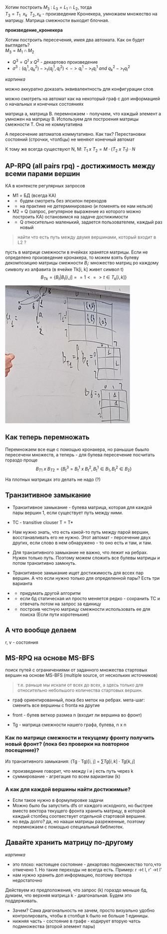 
Хотим построить $M_3$ : $L_3 = L_1 \cap L_2$, тогда   
$T_3 = T_1~~x_k~~ T_2, x_k$ - произведение Кронекера, умножаем множество на матрицу.   Матрица смежности выходит блочная.

**произведение_кронекера**

Хотим построить пересечения, имея два автомата. Как он будет выглядеть?   
$M_3 = M_1 \cap M_2$
* $Q^3 = Q^1~x~ Q^2$ - декартово произведение 
* $\sigma^3 : (q_i^1, q_k^2) ->_t (q_j^1, q_l^2) <-> q_i^1 ->_t q_i^1 ~and~ q_k^2 ->_t q_l^2$

*картинка*

можно аккуратно доказать эквивалентность для конфигурации слов

можно смотреть на автомат как на некоторый граф с доп информацией о начальных и конечных состояниях

матрица а, матрица В. перемножаем - получаем, что каждый элемент а умножен на матрицу В. Используем для построения матрицы 
смежности Т. Она не коммутативна

А пересечение автоматов коммутативно. Как так? Перестановки состояний (строчки, чтолбцы) не меняют 
конечный автомат

К тому же всегда существуют N, M: $T_1~x~T_2 = M\cdot(T_2~x~T_1)\cdot N$


## AP-RPQ  (all pairs rpq) - достижимость между всеми парами вершин
КА в контексте регулярных запросов

* M1 = БД (всегда КА)
* * будем смотреть без эпсилон переходов
* * на практике не детерминировано (и поменять ее нам нельзя)
* М2 = Q (запрос, регулярное выражение из которого можно построить КА) остановимся на задаче достижимости
* * Q относительно маленький, задается пользователем, каждый раз новый 
> найти что есть путь между двумя вершинами, который входит в L2 ?

пусть в матрице смежности в ячейках хранятся матрицы. Если не определено произведение кронакера, то можем взять булеву декомпозицию матрицы смежности $B_i$: множество матриц ро каждому символу из алфавита (в ячейке Tk[i, k] живет символ t)
$$B_{Tk} = \{B_t | B_t[i, j] == 1 <=> t \in T_k[i, k]\}$$

<img src="пример_буловеой_декомпозиции.png" alt="drawing" width="400"/>

## Как теперь перемножать 
Перемножаем все еще с помощью кронакера, но раньшше быыло пересечени множеств, а теперь - для булева пересечение посчитать гораздо проще
$$B_{T1}~x~B_{T2} = \{B^3_t =B^1_t~x~B^2_t, B^1_t \in B_1, B^2_t \in B_2 \}$$

На плотных матрицах это делать не надо (?)

## Транзитивное замыкание
* Транзитивное замыкание - булева матрица, которая для каждой пары вершин 1, если существует путь между ними.
* TC - transitive clouser T = T*
* Нам нужно знать, что есть какой-то путь между парой вершин, восстанавливать его не нужно. Этот автомат - персечение двух других, если слово в нем обнаружено - то оно есть и там, и там.
* Для транзитивного замыкание не важно, что лежит на ребрах. Нужен только путь. Поэтому можем сложить все булевы матрицы и потом транзитивно замкнуть.

* Транзитивное замыкание ищет достижимость для вссех пар вершин. А что если нужно только для определенной пары? Есть три варианта
* * придумать другой алгоритм
* * если бд статическая ил просто меняется редко - сохранить TC и отвечать потом на запрос за единицу
* * построив честную матрицу смежности использовать ее для поиска (Если пути коротенькие)


## А что вообще делаем
r, v - состояния

## MS-RPQ на основе MS-BFS
поиск путей с ограничениями от заданного множества стартовых вершин на основе MS-BFS (multiple source, от нескольких источников)
> т.е. раньше мы искали от всех до всех, а здесь только для относительно небольшого количества стартовых вершин.

* граф ориентированный, пока без меток на ребрах. мета-шаг: сменить все вершины с fronta  на другие

* front - булев веткор размеа n (входит ли вершина во фронт)
*  Tg - матрица смежности нашего графа, булева, n x n
 ### Как по матрице смежности и текущему фронту получить новый фронт? (пока без проверки на повторное посещение)?
 Из транзитивного замыкания: (Tg $\cdot$ Tg)[i, j] = $\sum Tg[i, k] \cdot Tg[k, j]$ 
 * произведение говорит, что между i и j есть путь через k
 * суммирование - агрегация по всем вариантам (k)


### А как для каждой вершины найти достижимые? 
* Если такое нужно в формулировке задачи
* Можно было бы запустить dfs от каждого исходного, но быстрее вместо вектора текущего фронта хранить матрицу, в которой каждый столбец соотвествует отдельной стартовой вершине.
* но ведь долго? да, но нааши матрицы разреженные, поэтому перемножаем с помощью специальный библиотек.

## Давайте хранить матрицу по-другому
*картинка*
* это плохо: настоящее состояние - декартово подмножество того,что отмечено 1. Но такие переходы не всегда есть. Пример: r ->t  l, r' ->t  l'
* нам нужно хранить доп информацию, поэтому вектора недостаточно

Действуем из предположения, что запрос (k) гораздо меньше бд, думаем, что верхняя матрица k - диагональная. Будем это поддерживать. 
* Зачем? Сама диагональность не зачем, просто визуально удобно контролировать, чтобы в столбце k было не больше 1 единицы.
* нижняя часть  - состояние в графе - кодирует вторую чатсь подмножества (второй элемент пары)
